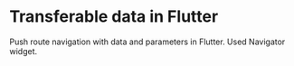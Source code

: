 # Transferable data in Flutter
Push route navigation with data and parameters in Flutter.
Used Navigator widget.
